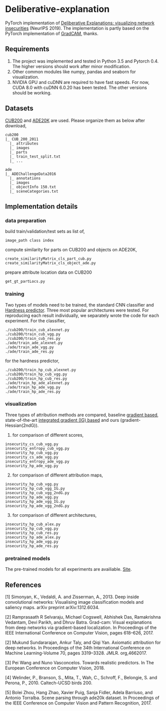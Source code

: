 # Deliberative-explanation

PyTorch implementation of [Deliberative Explanations: visualizing network insecurities](https://papers.nips.cc/paper/8418-deliberative-explanations-visualizing-network-insecurities) (NeurIPS 2019). The implementation is partly based on the PyTorch implementation of [GradCAM](https://github.com/jacobgil/pytorch-grad-cam), thanks.

## Requirements

1. The project was implemented and tested in Python 3.5 and Pytorch 0.4. The higher versions should work after minor modification.
2. Other common modules like numpy, pandas and seaborn for visualization.
3. NVIDIA GPU and cuDNN are required to have fast speeds. For now, CUDA 8.0 with cuDNN 6.0.20 has been tested. The other versions should be working.


## Datasets

[CUB200](http://www.vision.caltech.edu/visipedia/CUB-200-2011.html) and [ADE20K](http://sceneparsing.csail.mit.edu/) are used. Please organize them as below after download,


```
cub200
|_ CUB_200_2011
  |_ attributes
  |_ images
  |_ parts
  |_ train_test_split.txt
  |_ ...
```

```
ade
|_ ADEChallengeData2016
  |_ annotations
  |_ images
  |_ objectInfo 150.txt
  |_ sceneCategories.txt
```

## Implementation details

### data preparation

build train/validation/test sets as list of,

```
image_path class index
```

compute similarity for parts on CUB200 and objects on ADE20K,

```
create_similarityMatrix_cls_part_cub.py
create_similarityMatrix_cls_object_ade.py
```

prepare attribute location data on CUB200

```
get_gt_partLocs.py
```

### training

Two types of models need to be trained, the standard CNN classifier and [Hardness predictor](http://openaccess.thecvf.com/content_ECCV_2018/html/Pei_Wang_Towards_Realistic_Predictors_ECCV_2018_paper.html). Three most popular architectures were tested. For reproducing each result individually, we separately wrote the code for each experiment. For the classifier,
```
./cub200/train_cub_alexnet.py
./cub200/train_cub_vgg.py
./cub200/train_cub_res.py
./ade/train_ade_alexnet.py
./ade/train_ade_vgg.py
./ade/train_ade_res.py
```
for the hardness predictor,
```
./cub200/train_hp_cub_alexnet.py
./cub200/train_hp_cub_vgg.py
./cub200/train_hp_cub_res.py
./ade/train_hp_ade_alexnet.py
./ade/train_hp_ade_vgg.py
./ade/train_hp_ade_res.py
```

### visualization

Three types of attribution methods are compared, baseline [gradient based](https://arxiv.org/pdf/1312.6034.pdf), state-of-the-art [integrated gradient (IG) based](https://dl.acm.org/citation.cfm?id=3306024) and ours (gradient-Hessian(2ndG)).


1. for comparison of different scores,
```
insecurity_cs_cub_vgg.py
insecurity_entropy_cub_vgg.py
insecurity_hp_cub_vgg.py
insecurity_cs_ade_vgg.py
insecurity_entropy_ade_vgg.py
insecurity_hp_ade_vgg.py
```

2. for comparison of different attribution maps,
```
insecurity_hp_cub_vgg.py
insecurity_hp_cub_vgg_IG.py
insecurity_hp_cub_vgg_2ndG.py
insecurity_hp_ade_vgg.py
insecurity_hp_ade_vgg_IG.py
insecurity_hp_ade_vgg_2ndG.py
```

3. for comparison of different architectures,

```
insecurity_hp_cub_alex.py
insecurity_hp_cub_vgg.py
insecurity_hp_cub_res.py
insecurity_hp_ade_alex.py
insecurity_hp_ade_vgg.py
insecurity_hp_ade_res.py
```


### pretrained models

The pre-trained models for all experiments are availiable. [Site](https://drive.google.com/drive/folders/1GoTyEP5EGS_gkkGTFn_7ooI0ZdCgyPGx?usp=sharing).



## References

[1] Simonyan, K., Vedaldi, A. and Zisserman, A., 2013. Deep inside convolutional networks: Visualising image classification models and saliency maps. arXiv preprint arXiv:1312.6034.

[2] Ramprasaath R Selvaraju, Michael Cogswell, Abhishek Das, Ramakrishna Vedantam, Devi Parikh, and Dhruv Batra.  Grad-cam:  Visual explanations from deep networks via gradient-based localization.  In Proceedings of the IEEE International Conference on Computer Vision, pages 618–626, 2017.

[2] Mukund Sundararajan, Ankur Taly, and Qiqi Yan. Axiomatic attribution for deep networks. In Proceedings of the 34th International Conference on Machine Learning-Volume 70, pages 3319–3328. JMLR. org,4662017.

[3] Pei Wang and Nuno Vasconcelos. Towards realistic predictors. In The European Conference on Computer Vision, 2018.

[4] Welinder, P., Branson, S., Mita, T., Wah, C., Schroff, F., Belongie, S. and Perona, P., 2010. Caltech-UCSD birds 200.

[5] Bolei  Zhou,  Hang  Zhao,  Xavier  Puig,  Sanja  Fidler,  Adela  Barriuso,  and  Antonio  Torralba.   Scene parsing through ade20k dataset. In Proceedings of the IEEE Conference on Computer Vision and Pattern Recognition, 2017.
